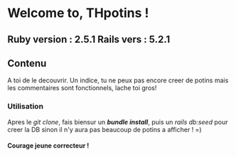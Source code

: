 # Welcome to, THpotins !
Ruby version : 2.5.1
Rails vers : 5.2.1
--------------------------------------
## Contenu
A toi de le decouvrir. Un indice, tu ne peux pas encore creer de potins mais les commentaires sont fonctionnels, lache toi gros!

### Utilisation
Apres le *git clone*, fais biensur un ***bundle install***, puis un *rails db:seed* pour creer la DB sinon il n'y aura pas beaucoup de potins a afficher !  =)


#### Courage jeune correcteur !